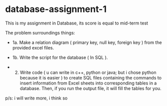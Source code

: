 # database-assignment-1

This is my assignment in Database, its score is equal to mid-term test

The problem surroundings things:

- 1a. Make a relation diagram ( primary key, null key, foreign key ) from the provided excel files.

- 1b. Write the script for the database ( In SQL ).

- 2. Write code ( u can write in c++, python or java; but i chose python because it is easier ) to create SQL files containing the commands to insert information from Excel sheets into corresponding tables in a database. Then, if you run the output file, it will fill the tables for you.

p/s: i will write more, i think so
